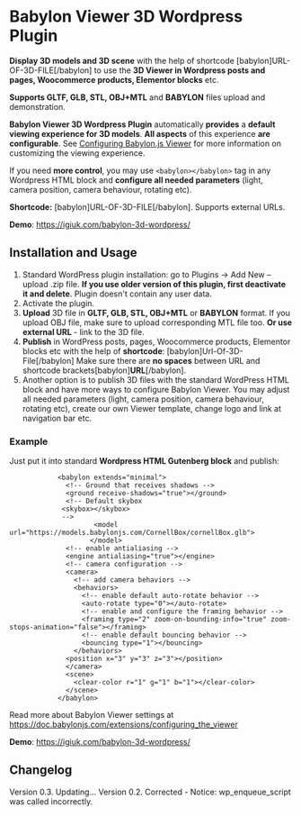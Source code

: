 # Babylon Viewer 3D Wordpress Plugin
**Display 3D models and 3D scene** with the help of shortcode [babylon]URL-OF-3D-FILE[/babylon] to use the **3D Viewer in Wordpress posts and pages, Woocommerce products, Elementor blocks** etc. 

**Supports GLTF, GLB, STL, OBJ+MTL** and **BABYLON** files upload and demonstration. 

**Babylon Viewer 3D Wordpress Plugin** automatically **provides** a **default viewing experience for 3D models**. **All aspects** of this experience **are configurable**. See [Configuring Babylon.js Viewer](https://doc.babylonjs.com/extensions/configuring_the_viewer "Configuring Babylon.js Viewer") for more information on customizing the viewing experience.

If you need **more control**, you may use `<babylon></babylon>` tag in any Wordpress HTML block and **configure all needed parameters** (light, camera position, camera behaviour, rotating etc).

**Shortcode:** [babylon]URL-OF-3D-FILE[/babylon]. Supports external URLs.


**Demo**: https://igiuk.com/babylon-3d-wordpress/

## Installation and Usage
1. Standard WordPress plugin installation: go to Plugins -> Add New – upload .zip file. 
**If you use older version of this plugin, first deactivate it and delete**. Plugin doesn't contain any user data.
2. Activate the plugin.
3. **Upload** 3D file in **GLTF, GLB, STL, OBJ+MTL** or **BABYLON** format. If you upload OBJ file, make sure to upload corresponding MTL file too.
**Or use external URL** - link to the 3D file.
4. **Publish** in WordPress posts, pages, Woocommerce products, Elementor blocks etc with the help of **shortcode**: 
[babylon]Url-Of-3D-File[/babylon]
Make sure there are **no spaces** between URL and shortcode brackets[babylon]**URL**[/babylon].
5. Another option is to publish 3D files with the standard WordPress HTML block and have more ways to configure Babylon Viewer. You may adjust all needed parameters (light, camera position, camera behaviour, rotating etc), create our own Viewer template, change logo and link at navigation bar etc.

### Example
Just put it into standard **Wordpress HTML Gutenberg block** and publish:

                <babylon extends="minimal">
                  <!-- Ground that receives shadows -->
                  <ground receive-shadows="true"></ground>
                  <!-- Default skybox
                 <skybox></skybox>
                 -->
                         <model url="https://models.babylonjs.com/CornellBox/cornellBox.glb">
                        </model>
                  <!-- enable antialiasing -->
                  <engine antialiasing="true"></engine>
                  <!-- camera configuration -->
                  <camera>
                    <!-- add camera behaviors -->
                    <behaviors>
                      <!-- enable default auto-rotate behavior -->
                      <auto-rotate type="0"></auto-rotate>
                      <!-- enable and configure the framing behavior -->
                      <framing type="2" zoom-on-bounding-info="true" zoom-stops-animation="false"></framing>
                      <!-- enable default bouncing behavior -->
                      <bouncing type="1"></bouncing>
                    </behaviors>
                  <position x="3" y="3" z="3"></position>
                  </camera>
                  <scene>
                    <clear-color r="1" g="1" b="1"></clear-color>
                  </scene>
                </babylon>


Read more about Babylon Viewer settings at https://doc.babylonjs.com/extensions/configuring_the_viewer

**Demo**: https://igiuk.com/babylon-3d-wordpress/

## Changelog
Version 0.3. Updating...
Version 0.2. Corrected - Notice: wp_enqueue_script was called incorrectly.
